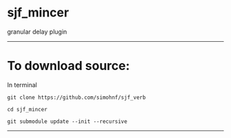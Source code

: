 # sjf_mincer
granular delay plugin



------------------------------
# To download source:

In terminal 
```
git clone https://github.com/simohnf/sjf_verb

cd sjf_mincer

git submodule update --init --recursive
```
---------------
